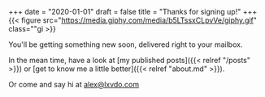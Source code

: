+++
date = "2020-01-01"
draft = false
title = "Thanks for signing up!"
+++
{{< figure src="https://media.giphy.com/media/b5LTssxCLpvVe/giphy.gif" class=""gi >}}

You'll be getting something new soon, delivered right to your mailbox. 

In the mean time, have a look at [my published posts]({{< relref "/posts" >}}) or [get to know me a little better]({{< relref "about.md" >}}). 

Or come and say hi at [alex@lxvdo.com](mailto:alex@lxvdo.com) 